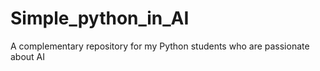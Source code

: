 # Simple_python_in_AI
A complementary repository for my Python students who are passionate about AI

